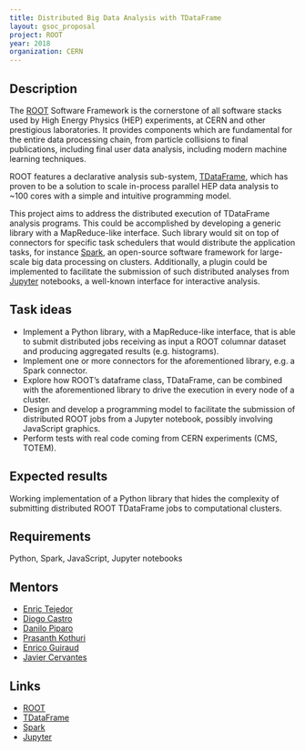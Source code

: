 ```yaml
---
title: Distributed Big Data Analysis with TDataFrame
layout: gsoc_proposal
project: ROOT
year: 2018
organization: CERN
---
```


## Description

The [ROOT](https://root.cern/) Software Framework is the cornerstone of all
software stacks used by High Energy Physics (HEP) experiments, at CERN and other
prestigious laboratories. It provides components which are fundamental for the
entire data processing chain, from particle collisions to final publications,
including final user data analysis, including modern machine learning
techniques.

ROOT features a declarative analysis sub-system,
[TDataFrame](https://root.cern.ch/doc/master/classROOT_1_1RDataFrame.html),
which has proven to be a solution to scale in-process parallel HEP data analysis
to ~100 cores with a simple and intuitive programming model.

This project aims to address the distributed execution of TDataFrame analysis
programs. This could be accomplished by developing a generic library with a
MapReduce-like interface. Such library would sit on top of connectors for
specific task schedulers that would distribute the application tasks, for
instance [Spark](http://spark.apache.org), an open-source software framework for
large-scale big data processing on clusters. Additionally, a plugin could be
implemented to facilitate the submission of such distributed analyses from
[Jupyter](http://jupyter.org) notebooks, a well-known interface for interactive
analysis.

## Task ideas

- Implement a Python library, with a MapReduce-like interface, that is able to
  submit distributed jobs receiving as input a ROOT columnar dataset and
  producing aggregated results (e.g. histograms).
- Implement one or more connectors for the aforementioned library, e.g. a Spark
  connector.
- Explore how ROOT’s dataframe class, TDataFrame, can be combined with the
  aforementioned library to drive the execution in every node of a cluster.
- Design and develop a programming model to facilitate the submission of
  distributed ROOT jobs from a Jupyter notebook, possibly involving JavaScript
  graphics.
- Perform tests with real code coming from CERN experiments (CMS, TOTEM).

## Expected results

Working implementation of a Python library that hides the complexity of
submitting distributed ROOT TDataFrame jobs to computational clusters.

## Requirements

Python, Spark, JavaScript, Jupyter notebooks

## Mentors

- [Enric Tejedor](mailto:etejedor@cern.ch)
- [Diogo Castro](mailto:diogo.castro@cern.ch)
- [Danilo Piparo](mailto:danilo.piparo@cern.ch)
- [Prasanth Kothuri](mailto:prasanth.kothuri@cern.ch)
- [Enrico Guiraud](mailto:enrico.guiraud@cern.ch)
- [Javier Cervantes](mailto:javier.cervantes@cern.ch)

## Links

- [ROOT](https://root.cern/)
- [TDataFrame](https://root.cern.ch/doc/master/classROOT_1_1RDataFrame.html)
- [Spark](http://spark.apache.org)
- [Jupyter](http://jupyter.org)
